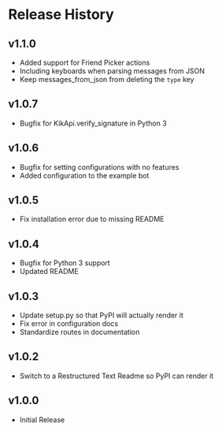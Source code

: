 # Release History

## v1.1.0
- Added support for Friend Picker actions
- Including keyboards when parsing messages from JSON
- Keep messages_from_json from deleting the `type` key

## v1.0.7
- Bugfix for KikApi.verify_signature in Python 3

## v1.0.6
- Bugfix for setting configurations with no features
- Added configuration to the example bot

## v1.0.5
- Fix installation error due to missing README

## v1.0.4
- Bugfix for Python 3 support
- Updated README

## v1.0.3
- Update setup.py so that PyPI will actually render it
- Fix error in configuration docs
- Standardize routes in documentation

## v1.0.2
- Switch to a Restructured Text Readme so PyPI can render it

## v1.0.0
- Initial Release
